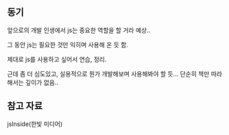 ## 동기
앞으로의 개발 인생에서 js는 중요한 역할을 할 거라 예상..

그 동안 js는 필요한 것만 익히며 사용해 온 듯 함.

제대로 js를 사용하고 싶어서 연습, 정리.

근데 좀 더 심도있고, 실용적으로 뭔가 개발해보며 사용해봐야 할 듯... 단순히 책만 따라해서는 깊이가 없음..

## 참고 자료
jsInside(한빛 미디어)


